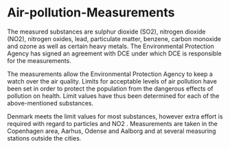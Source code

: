 # Air-pollution-Measurements

The measured substances are sulphur dioxide (SO2), nitrogen dioxide (NO2), nitrogen oxides, lead, particulate matter, benzene, carbon monoxide and ozone as well as certain heavy metals. The Environmental Protection Agency has signed an agreement with DCE under which DCE is responsible for the measurements.

The measurements allow the Environmental Protection Agency to keep a watch over the air quality. Limits for acceptable levels of air pollution have been set in order to protect the population from the dangerous effects of pollution on health. Limit values have thus been determined for each of the above-mentioned substances.

Denmark meets the limit values for most substances, however extra effort is required with regard to particles and NO2 . Measurements are taken in the Copenhagen area, Aarhus, Odense and Aalborg and at several measuring stations outside the cities.
